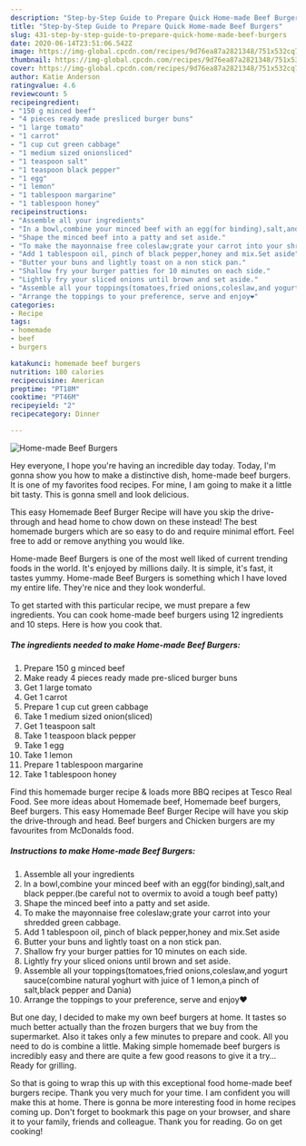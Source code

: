 ```yaml
---
description: "Step-by-Step Guide to Prepare Quick Home-made Beef Burgers"
title: "Step-by-Step Guide to Prepare Quick Home-made Beef Burgers"
slug: 431-step-by-step-guide-to-prepare-quick-home-made-beef-burgers
date: 2020-06-14T23:51:06.542Z
image: https://img-global.cpcdn.com/recipes/9d76ea87a2821348/751x532cq70/home-made-beef-burgers-recipe-main-photo.jpg
thumbnail: https://img-global.cpcdn.com/recipes/9d76ea87a2821348/751x532cq70/home-made-beef-burgers-recipe-main-photo.jpg
cover: https://img-global.cpcdn.com/recipes/9d76ea87a2821348/751x532cq70/home-made-beef-burgers-recipe-main-photo.jpg
author: Katie Anderson
ratingvalue: 4.6
reviewcount: 5
recipeingredient:
- "150 g minced beef"
- "4 pieces ready made presliced burger buns"
- "1 large tomato"
- "1 carrot"
- "1 cup cut green cabbage"
- "1 medium sized onionsliced"
- "1 teaspoon salt"
- "1 teaspoon black pepper"
- "1 egg"
- "1 lemon"
- "1 tablespoon margarine"
- "1 tablespoon honey"
recipeinstructions:
- "Assemble all your ingredients"
- "In a bowl,combine your minced beef with an egg(for binding),salt,and black pepper.(be careful not to overmix to avoid a tough beef patty)"
- "Shape the minced beef into a patty and set aside."
- "To make the mayonnaise free coleslaw;grate your carrot into your shredded green cabbage."
- "Add 1 tablespoon oil, pinch of black pepper,honey and mix.Set aside"
- "Butter your buns and lightly toast on a non stick pan."
- "Shallow fry your burger patties for 10 minutes on each side."
- "Lightly fry your sliced onions until brown and set aside."
- "Assemble all your toppings(tomatoes,fried onions,coleslaw,and yogurt sauce(combine natural yoghurt with juice of 1 lemon,a pinch of salt,black pepper and Dania)"
- "Arrange the toppings to your preference, serve and enjoy❤️"
categories:
- Recipe
tags:
- homemade
- beef
- burgers

katakunci: homemade beef burgers 
nutrition: 180 calories
recipecuisine: American
preptime: "PT18M"
cooktime: "PT46M"
recipeyield: "2"
recipecategory: Dinner

---
```



![Home-made Beef Burgers](https://img-global.cpcdn.com/recipes/9d76ea87a2821348/751x532cq70/home-made-beef-burgers-recipe-main-photo.jpg)

Hey everyone, I hope you're having an incredible day today. Today, I'm gonna show you how to make a distinctive dish, home-made beef burgers. It is one of my favorites food recipes. For mine, I am going to make it a little bit tasty. This is gonna smell and look delicious.

This easy Homemade Beef Burger Recipe will have you skip the drive-through and head home to chow down on these instead! The best homemade burgers which are so easy to do and require minimal effort. Feel free to add or remove anything you would like.

Home-made Beef Burgers is one of the most well liked of current trending foods in the world. It's enjoyed by millions daily. It is simple, it's fast, it tastes yummy. Home-made Beef Burgers is something which I have loved my entire life. They're nice and they look wonderful.


To get started with this particular recipe, we must prepare a few ingredients. You can cook home-made beef burgers using 12 ingredients and 10 steps. Here is how you cook that.

<!--inarticleads1-->

##### The ingredients needed to make Home-made Beef Burgers:

1. Prepare 150 g minced beef
1. Make ready 4 pieces ready made pre-sliced burger buns
1. Get 1 large tomato
1. Get 1 carrot
1. Prepare 1 cup cut green cabbage
1. Take 1 medium sized onion(sliced)
1. Get 1 teaspoon salt
1. Take 1 teaspoon black pepper
1. Take 1 egg
1. Take 1 lemon
1. Prepare 1 tablespoon margarine
1. Take 1 tablespoon honey


Find this homemade burger recipe &amp; loads more BBQ recipes at Tesco Real Food. See more ideas about Homemade beef, Homemade beef burgers, Beef burgers. This easy Homemade Beef Burger Recipe will have you skip the drive-through and head. Beef burgers and Chicken burgers are my favourites from McDonalds food. 

<!--inarticleads2-->

##### Instructions to make Home-made Beef Burgers:

1. Assemble all your ingredients
1. In a bowl,combine your minced beef with an egg(for binding),salt,and black pepper.(be careful not to overmix to avoid a tough beef patty)
1. Shape the minced beef into a patty and set aside.
1. To make the mayonnaise free coleslaw;grate your carrot into your shredded green cabbage.
1. Add 1 tablespoon oil, pinch of black pepper,honey and mix.Set aside
1. Butter your buns and lightly toast on a non stick pan.
1. Shallow fry your burger patties for 10 minutes on each side.
1. Lightly fry your sliced onions until brown and set aside.
1. Assemble all your toppings(tomatoes,fried onions,coleslaw,and yogurt sauce(combine natural yoghurt with juice of 1 lemon,a pinch of salt,black pepper and Dania)
1. Arrange the toppings to your preference, serve and enjoy❤️


But one day, I decided to make my own beef burgers at home. It tastes so much better actually than the frozen burgers that we buy from the supermarket. Also it takes only a few minutes to prepare and cook. All you need to do is combine a little. Making simple homemade beef burgers is incredibly easy and there are quite a few good reasons to give it a try… Ready for grilling. 

So that is going to wrap this up with this exceptional food home-made beef burgers recipe. Thank you very much for your time. I am confident you will make this at home. There is gonna be more interesting food in home recipes coming up. Don't forget to bookmark this page on your browser, and share it to your family, friends and colleague. Thank you for reading. Go on get cooking!
